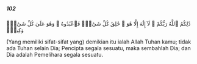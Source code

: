 ##### 102

<span class="ayah">ذَٰلِكُمُ ٱللَّهُ رَبُّكُمْ ۖ لَآ إِلَٰهَ إِلَّا هُوَ ۖ خَٰلِقُ كُلِّ شَىْءٍۢ فَٱعْبُدُوهُ ۚ وَهُوَ عَلَىٰ كُلِّ شَىْءٍۢ وَكِيلٌۭ</span>

<span class="ayah_translation">(Yang memiliki sifat-sifat yang) demikian itu ialah Allah Tuhan kamu; tidak ada Tuhan selain Dia; Pencipta segala sesuatu, maka sembahlah Dia; dan Dia adalah Pemelihara segala sesuatu.</span>
